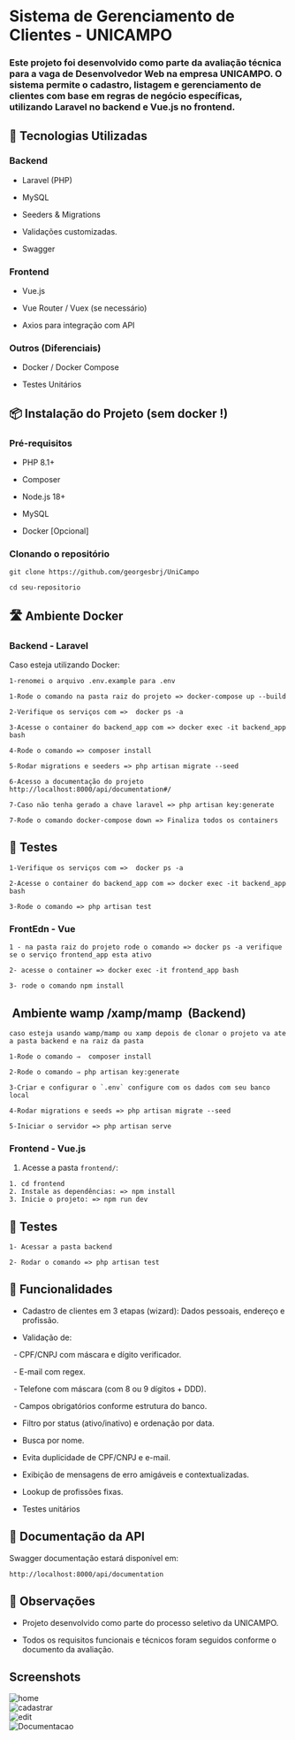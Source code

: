 # Sistema de Gerenciamento de Clientes - UNICAMPO

### Este projeto foi desenvolvido como parte da avaliação técnica para a vaga de Desenvolvedor Web na empresa UNICAMPO. O sistema permite o cadastro, listagem e gerenciamento de clientes com base em regras de negócio específicas, utilizando Laravel no backend e Vue.js no frontend.


## 🚀 Tecnologias Utilizadas

### Backend

- Laravel (PHP)

- MySQL

- Seeders & Migrations

- Validações customizadas.

- Swagger 

### Frontend

- Vue.js

- Vue Router / Vuex (se necessário)

- Axios para integração com API


### Outros (Diferenciais)

- Docker / Docker Compose 

- Testes Unitários 


## 📦 Instalação do Projeto (sem docker !)


### Pré-requisitos

- PHP 8.1+

- Composer

- Node.js 18+

- MySQL

- Docker [Opcional]


### Clonando o repositório

```
git clone https://github.com/georgesbrj/UniCampo

cd seu-repositorio
```

## 🛣 Ambiente Docker 

### Backend - Laravel

Caso esteja utilizando Docker:
```
1-renomei o arquivo .env.example para .env 

1-Rode o comando na pasta raiz do projeto => docker-compose up --build

2-Verifique os serviços com =>  docker ps -a 

3-Acesse o container do backend_app com => docker exec -it backend_app bash

4-Rode o comando => composer install

5-Rodar migrations e seeders => php artisan migrate --seed

6-Acesso a documentação do projeto http://localhost:8000/api/documentation#/

7-Caso não tenha gerado a chave laravel => php artisan key:generate

7-Rode o comando docker-compose down => Finaliza todos os containers 
```

## 🧪 Testes  
```
1-Verifique os serviços com =>  docker ps -a 

2-Acesse o container do backend_app com => docker exec -it backend_app bash

3-Rode o comando => php artisan test
```

### FrontEdn - Vue
```
1 - na pasta raiz do projeto rode o comando => docker ps -a verifique se o serviço frontend_app esta ativo 

2- acesse o container => docker exec -it frontend_app bash

3- rode o comando npm install
``` 

##  Ambiente wamp /xamp/mamp  (Backend) 
``` 
caso esteja usando wamp/mamp ou xamp depois de clonar o projeto va ate a pasta backend e na raiz da pasta 

1-Rode o comando ⇒  composer install

2-Rode o comando ⇒ php artisan key:generate

3-Criar e configurar o `.env` configure com os dados com seu banco local 

4-Rodar migrations e seeds => php artisan migrate --seed

5-Iniciar o servidor => php artisan serve
```

### Frontend - Vue.js

1. Acesse a pasta `frontend/`:
```
1. cd frontend
2. Instale as dependências: => npm install 
3. Inicie o projeto: => npm run dev
```
 
## 🧪 Testes  
```
1- Acessar a pasta backend 

2- Rodar o comando => php artisan test
```

## 🧩 Funcionalidades

- Cadastro de clientes em 3 etapas (wizard): Dados pessoais, endereço e profissão.

- Validação de:

  - CPF/CNPJ com máscara e dígito verificador.

  - E-mail com regex.

  - Telefone com máscara (com 8 ou 9 dígitos + DDD).

  - Campos obrigatórios conforme estrutura do banco.

- Filtro por status (ativo/inativo) e ordenação por data.

- Busca por nome.

- Evita duplicidade de CPF/CNPJ e e-mail.

- Exibição de mensagens de erro amigáveis e contextualizadas.

- Lookup de profissões fixas.

- Testes unitários 

## 📁 Documentação da API 

Swagger documentação estará disponível em:
```
http://localhost:8000/api/documentation
```

## 📌 Observações

- Projeto desenvolvido como parte do processo seletivo da UNICAMPO.

- Todos os requisitos funcionais e técnicos foram seguidos conforme o documento da avaliação.

## Screenshots
 
![home](https://raw.githubusercontent.com/georgesbrj/UniCampo/main/backend/public/images/home.png)  
![cadastrar](https://raw.githubusercontent.com/georgesbrj/UniCampo/main/backend/public/images/cadastrar.png)  
![edit](https://raw.githubusercontent.com/georgesbrj/UniCampo/main/backend/public/images/edit.png)  
![Documentacao](https://raw.githubusercontent.com/georgesbrj/UniCampo/main/backend/public/images/documentation.png)
